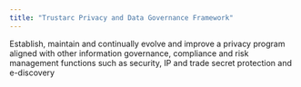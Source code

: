 ```yaml
---
title: "Trustarc Privacy and Data Governance Framework"
---
```


Establish, maintain and continually evolve and improve a privacy program aligned with other information governance, compliance and risk management functions such as security, IP and trade secret protection and e-discovery

